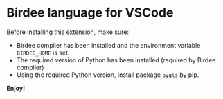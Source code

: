 # Birdee language for VSCode

Before installing this extension, make sure:

 * Birdee compiler has been installed and the environment variable `BIRDEE_HOME` is set.
 * The required version of Python has been installed (required by Birdee compiler)
 * Using the required Python version, install package `pygls` by pip.

**Enjoy!**
